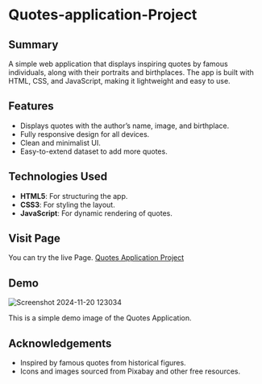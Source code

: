 # Quotes-application-Project

## Summary
A simple web application that displays inspiring quotes by famous individuals, along with their portraits and birthplaces. The app is built with HTML, CSS, and JavaScript, making it lightweight and easy to use.

## Features
- Displays quotes with the author’s name, image, and birthplace.
- Fully responsive design for all devices.
- Clean and minimalist UI.
- Easy-to-extend dataset to add more quotes.

## Technologies Used
- **HTML5**: For structuring the app.
- **CSS3**: For styling the layout.
- **JavaScript**: For dynamic rendering of quotes.

## Visit Page
You can try the live Page. [Quotes Application Project](https://quotes-application-247d5b.netlify.app)

## Demo
![Screenshot 2024-11-20 123034](https://github.com/user-attachments/assets/33e828af-089d-4631-a8bf-71b5711cd24a)

This is a simple demo image of the Quotes Application.

## Acknowledgements
- Inspired by famous quotes from historical figures.  
- Icons and images sourced from Pixabay and other free resources.
